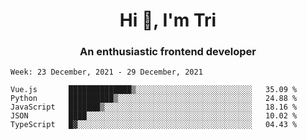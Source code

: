 <h1 align="center">Hi 👋, I'm Tri</h1>
<h3 align="center">An enthusiastic frontend developer</h3>

<!--START_SECTION:waka-->
```text
Week: 23 December, 2021 - 29 December, 2021

Vue.js       ██████████████▒░░░░░░░░░░░░░░░░░░░░░░░░░░   35.09 % 
Python       ██████████▒░░░░░░░░░░░░░░░░░░░░░░░░░░░░░░   24.88 % 
JavaScript   ███████▒░░░░░░░░░░░░░░░░░░░░░░░░░░░░░░░░░   18.16 % 
JSON         ████░░░░░░░░░░░░░░░░░░░░░░░░░░░░░░░░░░░░░   10.02 % 
TypeScript   █▓░░░░░░░░░░░░░░░░░░░░░░░░░░░░░░░░░░░░░░░   04.43 % 
```
<!--END_SECTION:waka-->
